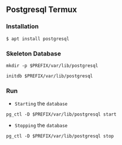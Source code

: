 ## Postgresql Termux

### Installation

```
$ apt install postgresql
```

### Skeleton Database

```
mkdir -p $PREFIX/var/lib/postgresql
```
```
initdb $PREFIX/var/lib/postgresql
```

### Run

* `Starting` the `database`
```
pg_ctl -D $PREFIX/var/lib/postgresql start
```

* `Stopping` the `database`
```
pg_ctl -D $PREFIX/var/lib/postgresql stop
```



